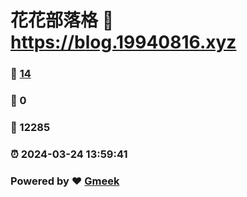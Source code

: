 # 花花部落格 :link: https://blog.19940816.xyz 
### :page_facing_up: [14](https://blog.19940816.xyz/tag.html) 
### :speech_balloon: 0 
### :hibiscus: 12285 
### :alarm_clock: 2024-03-24 13:59:41 
### Powered by :heart: [Gmeek](https://github.com/Meekdai/Gmeek)
